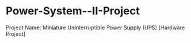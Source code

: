 # Power-System--II-Project
Project Name: Miniature Uninterruptible  Power Supply (UPS) [Hardware Project]
